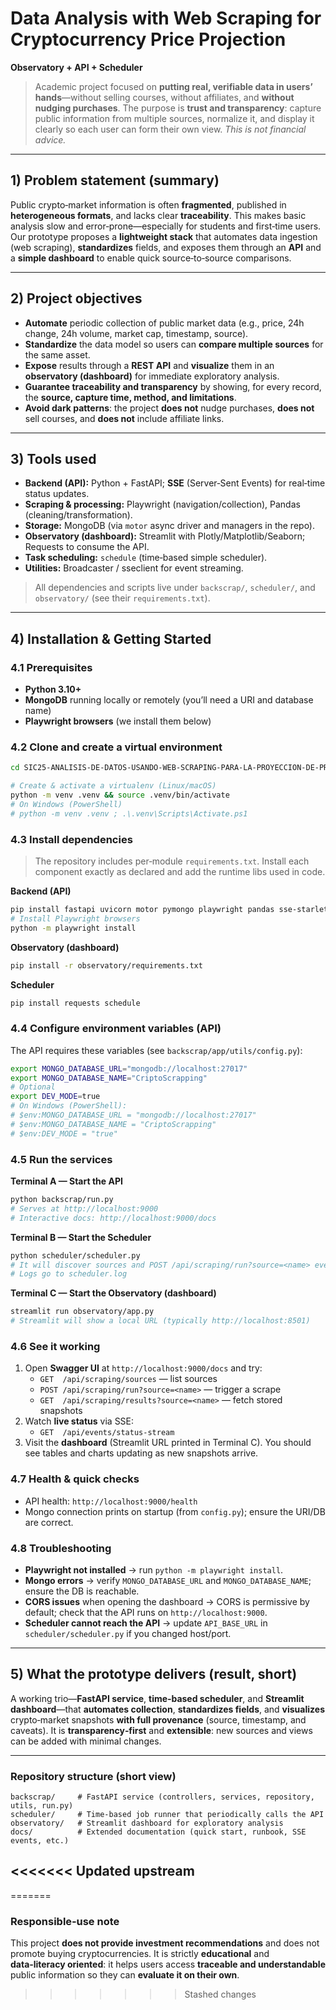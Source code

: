 
# Data Analysis with Web Scraping for Cryptocurrency Price Projection
**Observatory + API + Scheduler**

> Academic project focused on **putting real, verifiable data in users’ hands**—without selling courses, without affiliates, and **without nudging purchases**. The purpose is **trust and transparency**: capture public information from multiple sources, normalize it, and display it clearly so each user can form their own view. _This is not financial advice._

---

## 1) Problem statement (summary)
Public crypto‑market information is often **fragmented**, published in **heterogeneous formats**, and lacks clear **traceability**. This makes basic analysis slow and error‑prone—especially for students and first‑time users.  
Our prototype proposes a **lightweight stack** that automates data ingestion (web scraping), **standardizes** fields, and exposes them through an **API** and a **simple dashboard** to enable quick source‑to‑source comparisons.

---

## 2) Project objectives
- **Automate** periodic collection of public market data (e.g., price, 24h change, 24h volume, market cap, timestamp, source).
- **Standardize** the data model so users can **compare multiple sources** for the same asset.
- **Expose** results through a **REST API** and **visualize** them in an **observatory (dashboard)** for immediate exploratory analysis.
- **Guarantee traceability and transparency** by showing, for every record, the **source, capture time, method, and limitations**.
- **Avoid dark patterns**: the project **does not** nudge purchases, **does not** sell courses, and **does not** include affiliate links.

---

## 3) Tools used
- **Backend (API):** Python + FastAPI; **SSE** (Server‑Sent Events) for real‑time status updates.
- **Scraping & processing:** Playwright (navigation/collection), Pandas (cleaning/transformation).
- **Storage:** MongoDB (via `motor` async driver and managers in the repo).
- **Observatory (dashboard):** Streamlit with Plotly/Matplotlib/Seaborn; Requests to consume the API.
- **Task scheduling:** `schedule` (time‑based simple scheduler).
- **Utilities:** Broadcaster / sseclient for event streaming.

> All dependencies and scripts live under `backscrap/`, `scheduler/`, and `observatory/` (see their `requirements.txt`).

---

## 4) Installation & Getting Started

### 4.1 Prerequisites
- **Python 3.10+**
- **MongoDB** running locally or remotely (you’ll need a URI and database name)
- **Playwright browsers** (we install them below)

### 4.2 Clone and create a virtual environment
```bash
cd SIC25-ANALISIS-DE-DATOS-USANDO-WEB-SCRAPING-PARA-LA-PROYECCION-DE-PRECIOS-DE-CRIPTOMONEDAS

# Create & activate a virtualenv (Linux/macOS)
python -m venv .venv && source .venv/bin/activate
# On Windows (PowerShell)
# python -m venv .venv ; .\.venv\Scripts\Activate.ps1
```

### 4.3 Install dependencies
> The repository includes per‑module `requirements.txt`. Install each component exactly as declared and add the runtime libs used in code.

**Backend (API)**
```bash
pip install fastapi uvicorn motor pymongo playwright pandas sse-starlette broadcaster sseclient schedule
# Install Playwright browsers
python -m playwright install
```

**Observatory (dashboard)**
```bash
pip install -r observatory/requirements.txt
```

**Scheduler**
```bash
pip install requests schedule
```

### 4.4 Configure environment variables (API)
The API requires these variables (see `backscrap/app/utils/config.py`):
```bash
export MONGO_DATABASE_URL="mongodb://localhost:27017"
export MONGO_DATABASE_NAME="CriptoScrapping"
# Optional
export DEV_MODE=true
# On Windows (PowerShell):
# $env:MONGO_DATABASE_URL = "mongodb://localhost:27017"
# $env:MONGO_DATABASE_NAME = "CriptoScrapping"
# $env:DEV_MODE = "true"
```

### 4.5 Run the services

**Terminal A — Start the API**
```bash
python backscrap/run.py
# Serves at http://localhost:9000
# Interactive docs: http://localhost:9000/docs
```

**Terminal B — Start the Scheduler**
```bash
python scheduler/scheduler.py
# It will discover sources and POST /api/scraping/run?source=<name> every 2 minutes.
# Logs go to scheduler.log
```

**Terminal C — Start the Observatory (dashboard)**
```bash
streamlit run observatory/app.py
# Streamlit will show a local URL (typically http://localhost:8501)
```

### 4.6 See it working
1. Open **Swagger UI** at `http://localhost:9000/docs` and try:
   - `GET  /api/scraping/sources` — list sources
   - `POST /api/scraping/run?source=<name>` — trigger a scrape
   - `GET  /api/scraping/results?source=<name>` — fetch stored snapshots
2. Watch **live status** via SSE:
   - `GET  /api/events/status-stream`
3. Visit the **dashboard** (Streamlit URL printed in Terminal C). You should see tables and charts updating as new snapshots arrive.

### 4.7 Health & quick checks
- API health: `http://localhost:9000/health`
- Mongo connection prints on startup (from `config.py`); ensure the URI/DB are correct.

### 4.8 Troubleshooting
- **Playwright not installed** → run `python -m playwright install`.
- **Mongo errors** → verify `MONGO_DATABASE_URL` and `MONGO_DATABASE_NAME`; ensure the DB is reachable.
- **CORS issues** when opening the dashboard → CORS is permissive by default; check that the API runs on `http://localhost:9000`.
- **Scheduler cannot reach the API** → update `API_BASE_URL` in `scheduler/scheduler.py` if you changed host/port.

---

## 5) What the prototype delivers (result, short)
A working trio—**FastAPI service**, **time‑based scheduler**, and **Streamlit dashboard**—that **automates collection**, **standardizes fields**, and **visualizes** crypto‑market snapshots **with full provenance** (source, timestamp, and caveats). It is **transparency‑first** and **extensible**: new sources and views can be added with minimal changes.

---

### Repository structure (short view)
```
backscrap/     # FastAPI service (controllers, services, repository, utils, run.py)
scheduler/     # Time-based job runner that periodically calls the API
observatory/   # Streamlit dashboard for exploratory analysis
docs/          # Extended documentation (quick start, runbook, SSE events, etc.)
```

<<<<<<< Updated upstream
---
=======
### Responsible‑use note
This project **does not provide investment recommendations** and does not promote buying cryptocurrencies. It is strictly **educational** and **data‑literacy oriented**: it helps users access **traceable and understandable** public information so they can **evaluate it on their own**.
>>>>>>> Stashed changes
